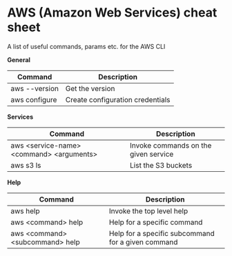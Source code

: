 # AWS (Amazon Web Services) cheat sheet

A list of useful commands, params etc. for the AWS CLI

**General** 

| Command | Description |
|---------|-------------|
| aws --version | Get the version |
| aws configure | Create configuration credentials |


**Services**

| Command | Description |
|---------|-------------|
| aws &lt;service-name&gt; &lt;command&gt; &lt;arguments&gt; | Invoke commands on the given service |
| aws s3 ls | List the S3 buckets |

**Help**

| Command | Description |
|---------|-------------|
| aws help | Invoke the top level help |
| aws &lt;command&gt; help | Help for a specific command |
| aws &lt;command&gt; &lt;subcommand&gt; help | Help for a specific subcommand for a given command |
